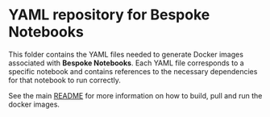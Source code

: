 # YAML repository for Bespoke Notebooks

This folder contains the YAML files needed to generate Docker images associated with **Bespoke Notebooks**. Each YAML file corresponds to a specific notebook and contains references to the necessary dependencies for that notebook to run correctly. 

See the main [README](../README.md) for more information on how to build, pull and run the docker images.
